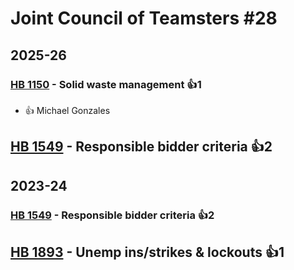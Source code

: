 # Joint Council of Teamsters #28
## 2025-26

### [HB 1150](/bill/2025-26/hb/1150/) - Solid waste management 👍1  
* 👍 Michael Gonzales

## [HB 1549](/bill/2025-26/hb/1549/) - Responsible bidder criteria 👍2  

## 2023-24

### [HB 1549](/bill/2023-24/hb/1549/) - Responsible bidder criteria 👍2  

## [HB 1893](/bill/2023-24/hb/1893/) - Unemp ins/strikes & lockouts 👍1  
